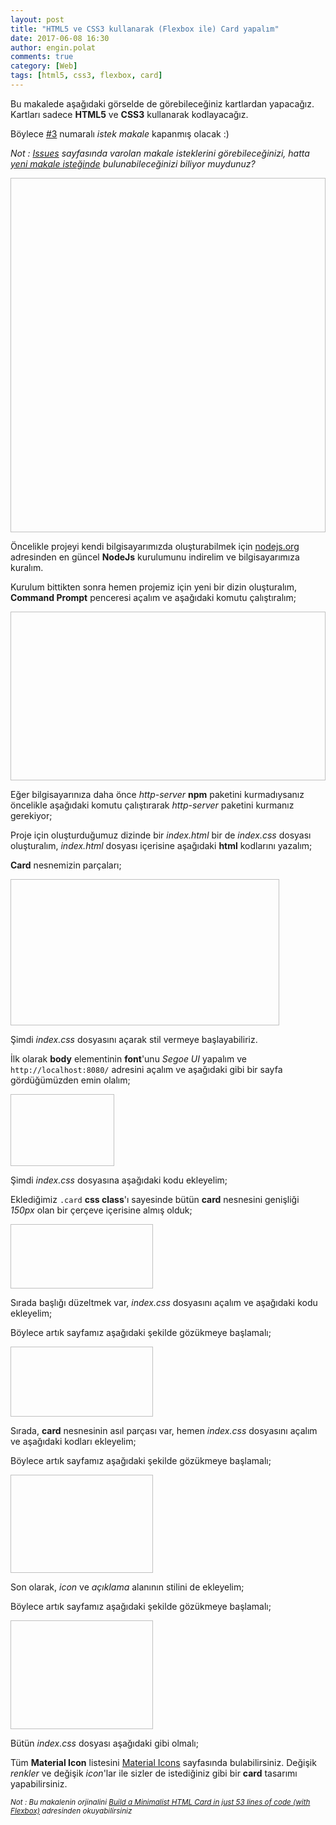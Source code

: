 ```yaml
---
layout: post
title: "HTML5 ve CSS3 kullanarak (Flexbox ile) Card yapalım"
date: 2017-06-08 16:30
author: engin.polat
comments: true
category: [Web]
tags: [html5, css3, flexbox, card]
---
```

Bu makalede aşağıdaki görselde de görebileceğiniz kartlardan yapacağız. Kartları sadece **HTML5** ve **CSS3** kullanarak kodlayacağız.

Böylece <a href="https://github.com/polatengin/polatengin.github.io/issues/3" target="_blank" rel="noopener">#3</a> numaralı *istek makale* kapanmış olacak :)

<em>Not : <a href="https://github.com/polatengin/polatengin.github.io/issues" target="_blank" rel="noopener">Issues</a> sayfasında varolan makale isteklerini görebileceğinizi, hatta <a href="https://github.com/polatengin/polatengin.github.io/issues/new" target="_blank" rel="noopener">yeni makale isteğinde</a> bulunabileceğinizi biliyor muydunuz?</em>

<img class="lazy img-responsive" data-src="/assets/uploads/2017/06/flexbox-0.png" width="723" height="567" />

Öncelikle projeyi kendi bilgisayarımızda oluşturabilmek için <a href="nodejs.org" target="_blank" rel="noopener">nodejs.org</a> adresinden en güncel **NodeJs** kurulumunu indirelim ve bilgisayarımıza kuralım.

Kurulum bittikten sonra hemen projemiz için yeni bir dizin oluşturalım, **Command Prompt** penceresi açalım ve aşağıdaki komutu çalıştıralım;

<script src="https://gist.github.com/polatengin/961fc44835c97c317899ea2a1dc28aee.js?file=http-server.cmd"></script>

<img class="lazy img-responsive" data-src="/assets/uploads/2017/06/flexbox-2.png" width="610" height="270" />

Eğer bilgisayarınıza daha önce *http-server* **npm** paketini kurmadıysanız öncelikle aşağıdaki komutu çalıştırarak *http-server* paketini kurmanız gerekiyor;

<script src="https://gist.github.com/polatengin/961fc44835c97c317899ea2a1dc28aee.js?file=npm-install.cmd"></script>

Proje için oluşturduğumuz dizinde bir *index.html* bir de *index.css* dosyası oluşturalım, *index.html* dosyası içerisine aşağıdaki **html** kodlarını yazalım;

<script src="https://gist.github.com/polatengin/961fc44835c97c317899ea2a1dc28aee.js?file=card.html"></script>

**Card** nesnemizin parçaları;

<img class="lazy img-responsive" data-src="/assets/uploads/2017/06/flexbox-1.png" width="430" height="234" />

Şimdi *index.css* dosyasını açarak stil vermeye başlayabiliriz.

İlk olarak **body** elementinin **font**'unu *Segoe UI* yapalım ve <code>http://localhost:8080/</code> adresini açalım ve aşağıdaki gibi bir sayfa gördüğümüzden emin olalım;

<script src="https://gist.github.com/polatengin/961fc44835c97c317899ea2a1dc28aee.js?file=style-body.css"></script>

<img class="lazy img-responsive" data-src="/assets/uploads/2017/06/flexbox-3.png" width="166" height="115" />

Şimdi *index.css* dosyasına aşağıdaki kodu ekleyelim;

<script src="https://gist.github.com/polatengin/961fc44835c97c317899ea2a1dc28aee.js?file=style-card.css"></script>

Eklediğimiz <code>.card</code> **css class**'ı sayesinde bütün **card** nesnesini genişliği *150px* olan bir çerçeve içerisine almış olduk;

<img class="lazy img-responsive" data-src="/assets/uploads/2017/06/flexbox-4.png" width="228" height="103" />

Sırada başlığı düzeltmek var, *index.css* dosyasını açalım ve aşağıdaki kodu ekleyelim;

<script src="https://gist.github.com/polatengin/961fc44835c97c317899ea2a1dc28aee.js?file=style-card-header.css"></script>

Böylece artık sayfamız aşağıdaki şekilde gözükmeye başlamalı;

<img class="lazy img-responsive" data-src="/assets/uploads/2017/06/flexbox-5.png" width="228" height="112" />

Sırada, **card** nesnesinin asıl parçası var, hemen *index.css* dosyasını açalım ve aşağıdaki kodları ekleyelim;

<script src="https://gist.github.com/polatengin/961fc44835c97c317899ea2a1dc28aee.js?file=style-card-main.css"></script>

Böylece artık sayfamız aşağıdaki şekilde gözükmeye başlamalı;

<img class="lazy img-responsive" data-src="/assets/uploads/2017/06/flexbox-6.png" width="228" height="157" />

Son olarak, *icon* ve *açıklama* alanının stilini de ekleyelim;

<script src="https://gist.github.com/polatengin/961fc44835c97c317899ea2a1dc28aee.js?file=style-icon-description.css"></script>

Böylece artık sayfamız aşağıdaki şekilde gözükmeye başlamalı;

<img class="lazy img-responsive" data-src="/assets/uploads/2017/06/flexbox-7.png" width="228" height="174" />

Bütün *index.css* dosyası aşağıdaki gibi olmalı;

<script src="https://gist.github.com/polatengin/961fc44835c97c317899ea2a1dc28aee.js?file=index.css"></script>

Tüm **Material Icon** listesini <a href="https://material.io/icons/" target="_blank" rel="noopener">Material Icons</a> sayfasında bulabilirsiniz. Değişik *renkler* ve değişik *icon*'lar ile sizler de istediğiniz gibi bir **card** tasarımı yapabilirsiniz.

<em><small>Not : Bu makalenin orjinalini <a href="https://hackernoon.com/build-a-minimalist-html-card-in-just-53-lines-of-code-with-flexbox-b40801927eb5" target="_blank" rel="noopener">Build a Minimalist HTML Card in just 53 lines of code (with Flexbox)</a> adresinden okuyabilirsiniz</small></em>
